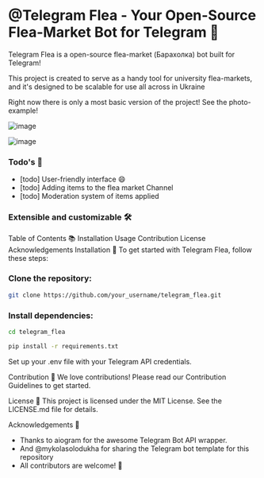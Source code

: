 # @Telegram Flea - Your Open-Source Flea-Market Bot for Telegram 🛒


Telegram Flea is a open-source flea-market (Барахолка) bot built for Telegram! 

This project is created to serve as a handy tool for university flea-markets, and it's designed to be scalable for use all across in Ukraine

Right now there is only a most basic version of the project! See the photo-example!

![image](https://github.com/Salz0/telegram_flea/assets/76848642/9466e8cd-7b95-4c01-95d1-c46598aa40f7)


![image](https://github.com/Salz0/telegram_flea/assets/76848642/7d92f843-9ab7-4c4b-a36d-2120eff5255a)


### Todo's 🌟

* [todo] User-friendly interface 😄
* [todo] Adding items to the flea market Channel
* [todo] Moderation system of items applied

### Extensible and customizable 🛠️
Table of Contents 📚
Installation
Usage
Contribution
License
Acknowledgements
Installation 🔧
To get started with Telegram Flea, follow these steps:

### Clone the repository:
```bash
git clone https://github.com/your_username/telegram_flea.git
```
### Install dependencies:
```bash
cd telegram_flea
```
```bash
pip install -r requirements.txt
```
Set up your .env file with your Telegram API credentials.

Contribution 🤝
We love contributions! Please read our Contribution Guidelines to get started.

License 📝
This project is licensed under the MIT License. See the LICENSE.md file for details.

Acknowledgements 🙏
* Thanks to aiogram for the awesome Telegram Bot API wrapper.
* And @mykolasolodukha for sharing the Telegram bot template for this repository
* All contributors are welcome! 🌟
